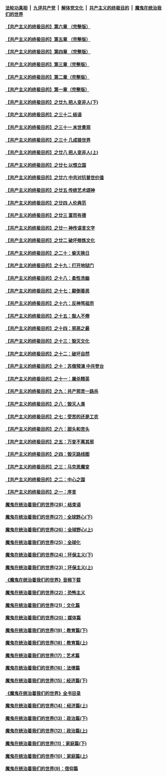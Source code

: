 ####  [法轮功真相](../../../../basic/blob/master/README.md?t=04112130) &nbsp;|&nbsp; [九评共产党](../../../../9ping.md/blob/master/README.md?t=04112130) &nbsp;|&nbsp; [解体党文化](../../../../jtdwh.md/blob/master/README.md?t=04112130)  &nbsp;|&nbsp; [共产主义的终极目的](../../../../gczydzjmd.md/blob/master/README.md?t=04112130) &nbsp;|&nbsp; [魔鬼在统治我们的世界](../../../../mgztzwmdsj.md/blob/master/README.md?t=04112130) 

#### [【共产主义的终极目的】第六章 （完整版）](../pages/nsc422/n11428913.md?t=04112130) 

#### [【共产主义的终极目的】第五章 （完整版）](../pages/nsc422/n11428912.md?t=04112130) 

#### [【共产主义的终极目的】第四章 （完整版）](../pages/nsc422/n11428907.md?t=04112130) 

#### [【共产主义的终极目的】第三章（完整版）](../pages/nsc422/n11428848.md?t=04112130) 

#### [【共产主义的终极目的】第二章（完整版）](../pages/nsc422/n11428831.md?t=04112130) 

#### [【共产主义的终极目的】第一章（完整版）](../pages/nsc422/n11417651.md?t=04112130) 

#### [【共产主义的终极目的】之廿九 把人变非人(下)](../pages/nsc422/n11344140.md?t=04112130) 

#### [【共产主义的终极目的】之三十二 结语](../pages/nsc422/n11360535.md?t=04112130) 

#### [【共产主义的终极目的】之三十一 末世景观](../pages/nsc422/n11351129.md?t=04112130) 

#### [【共产主义的终极目的】之三十 几成狼世界](../pages/nsc422/n11348280.md?t=04112130) 

#### [【共产主义的终极目的】之廿八 把人变非人(上)](../pages/nsc422/n11340492.md?t=04112130) 

#### [【共产主义的终极目的】之廿七 以恨立国](../pages/nsc422/n11336944.md?t=04112130) 

#### [【共产主义的终极目的】之廿六 中共对抗普世价值](../pages/nsc422/n11324785.md?t=04112130) 

#### [【共产主义的终极目的】之廿五 传统艺术颂神](../pages/nsc422/n11296396.md?t=04112130) 

#### [【共产主义的终极目的】之廿四 人伦典范](../pages/nsc422/n11296397.md?t=04112130) 

#### [【共产主义的终极目的】之廿三 富而有德](../pages/nsc422/n11283598.md?t=04112130) 

#### [【共产主义的终极目的】之廿一 神传语言文字](../pages/nsc422/n11263265.md?t=04112130) 

#### [【共产主义的终极目的】之廿二 破坏修炼文化](../pages/nsc422/n11245728.md?t=04112130) 

#### [【共产主义的终极目的】之二十：偷天换日](../pages/nsc422/n11238846.md?t=04112130) 

#### [【共产主义的终极目的】之十九：打开地狱门](../pages/nsc422/n11206376.md?t=04112130) 

#### [【共产主义的终极目的】之十八：柔性洗脑](../pages/nsc422/n11199994.md?t=04112130) 

#### [【共产主义的终极目的】之十七：颠倒善恶](../pages/nsc422/n11179782.md?t=04112130) 

#### [【共产主义的终极目的】之十六：反神骂祖宗](../pages/nsc422/n11166798.md?t=04112130) 

#### [【共产主义的终极目的】之十五：毁人不倦](../pages/nsc422/n11166792.md?t=04112130) 

#### [【共产主义的终极目的】之十四：邪恶之最](../pages/nsc422/n11150249.md?t=04112130) 

#### [【共产主义的终极目的】之十三：毁灭文化](../pages/nsc422/n11135227.md?t=04112130) 

#### [【共产主义的终极目的】之十二：破坏自然](../pages/nsc422/n11135214.md?t=04112130) 

#### [【共产主义的终极目的】之十：苏俄预演 中共登台](../pages/nsc422/n11118424.md?t=04112130) 

#### [【共产主义的终极目的】之十一：屠杀精英](../pages/nsc422/n11118442.md?t=04112130) 

#### [【共产主义的终极目的】之九：共产邪灵一路杀](../pages/nsc422/n11114139.md?t=04112130) 

#### [【共产主义的终极目的】之八：毁灭人类](../pages/nsc422/n11108503.md?t=04112130) 

#### [【共产主义的终极目的】之七：受苦的还是工农](../pages/nsc422/n11101809.md?t=04112130) 

#### [【共产主义的终极目的】之六：甜头和苦头](../pages/nsc422/n11096971.md?t=04112130) 

#### [【共产主义的终极目的】之五：万变不离其邪](../pages/nsc422/n11091285.md?t=04112130) 

#### [【共产主义的终极目的】之四：毁灭路线图](../pages/nsc422/n11086284.md?t=04112130) 

#### [【共产主义的终极目的】之三：马克思魔变](../pages/nsc422/n11061941.md?t=04112130) 

#### [【共产主义的终极目的】之二：中心之国](../pages/nsc422/n11047728.md?t=04112130) 

#### [【共产主义的终极目的】之一：序言](../pages/nsc422/n11086077.md?t=04112130) 

#### [魔鬼在统治着我们的世界(28)：结束语](../pages/nsc422/n10936246.md?t=04112130) 

#### [魔鬼在统治着我们的世界(27)：全球野心(下)](../pages/nsc422/n10928319.md?t=04112130) 

#### [魔鬼在统治着我们的世界(26)：全球野心(上)](../pages/nsc422/n10900318.md?t=04112130) 

#### [魔鬼在统治着我们的世界(25)：全球化](../pages/nsc422/n10788205.md?t=04112130) 

#### [魔鬼在统治着我们的世界(24)：环保主义(下)](../pages/nsc422/n10695307.md?t=04112130) 

#### [魔鬼在统治着我们的世界(23)：环保主义(上)](../pages/nsc422/n10688613.md?t=04112130) 

#### [《魔鬼在统治着我们的世界》音频下载](../pages/nsc422/n10635553.md?t=04112130) 

#### [魔鬼在统治着我们的世界(22)：恐怖主义](../pages/nsc422/n10614727.md?t=04112130) 

#### [魔鬼在统治着我们的世界(21)：文化篇](../pages/nsc422/n10597706.md?t=04112130) 

#### [魔鬼在统治着我们的世界(20)：媒体篇](../pages/nsc422/n10586579.md?t=04112130) 

#### [魔鬼在统治着我们的世界(19)：教育篇(下)](../pages/nsc422/n10564808.md?t=04112130) 

#### [魔鬼在统治着我们的世界(18)：教育篇(上)](../pages/nsc422/n10526970.md?t=04112130) 

#### [魔鬼在统治着我们的世界(17)：艺术篇](../pages/nsc422/n10499093.md?t=04112130) 

#### [魔鬼在统治着我们的世界(16)：法律篇](../pages/nsc422/n10485969.md?t=04112130) 

#### [魔鬼在统治着我们的世界(15)：经济篇(下)](../pages/nsc422/n10469975.md?t=04112130) 

#### [《魔鬼在统治着我们的世界》全书目录](../pages/nsc422/n10464261.md?t=04112130) 

#### [魔鬼在统治着我们的世界(14)：经济篇(上)](../pages/nsc422/n10457370.md?t=04112130) 

#### [魔鬼在统治着我们的世界(13)：政治篇(下)](../pages/nsc422/n10448270.md?t=04112130) 

#### [魔鬼在统治着我们的世界(12)：政治篇(上)](../pages/nsc422/n10444576.md?t=04112130) 

#### [魔鬼在统治着我们的世界(11)：家庭篇(下)](../pages/nsc422/n10440961.md?t=04112130) 

#### [魔鬼在统治着我们的世界(10)：家庭篇(上)](../pages/nsc422/n10435448.md?t=04112130) 

#### [魔鬼在统治着我们的世界(9)：信仰篇](../pages/nsc422/n10432159.md?t=04112130) 

